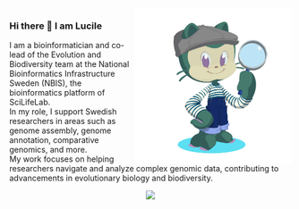 <img align="right" src="octocat-1742304445215.png" width="280">

### Hi there 👋 I am Lucile


<!--
**LucileSol/LucileSol** is a ✨ _special_ ✨ repository because its `README.md` (this file) appears on your GitHub profile.

Here are some ideas to get you started:

- 🔭 I’m currently working on ...
- 🌱 I’m currently learning ...
- 👯 I’m looking to collaborate on ...
- 🤔 I’m looking for help with ...
- 💬 Ask me about ...
- 📫 How to reach me: ...
- 😄 Pronouns: ...
- ⚡ Fun fact: ...
-->


I am a bioinformatician and co-lead of the Evolution and Biodiversity team at the National Bioinformatics Infrastructure Sweden (NBIS), the bioinformatics platform of SciLifeLab.  
In my role, I support Swedish researchers in areas such as genome assembly, genome annotation, comparative genomics, and more.  
My work focuses on helping researchers navigate and analyze complex genomic data, contributing to advancements in evolutionary biology and biodiversity.

<!--
[![GitHub WidgetBox](https://github-widgetbox.vercel.app/api/profile?username=LucileSol&data=followers,repositories,stars,commits)](https://github.com/Jurredr/github-widgetbox)
-->


<p align="center">
  <a href="https://skillicons.dev">
    <img src="https://skillicons.dev/icons?i=git,github,docker,anaconda,bash,perl,linux,regex,vscode,atom" />
  </a>
</p>
